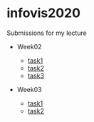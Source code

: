 # infovis2020

Submissions for my lecture

- Week02
  - [task1](https://tatamo.github.io/infovis2020/w02/src/vec3.js)
  - [task2](https://tatamo.github.io/infovis2020/w02/task2.html)
  - [task3](https://tatamo.github.io/infovis2020/w02/task3.html)

- Week03
  - [task1](https://tatamo.github.io/infovis2020/w03/task1.html)
  - [task2](https://tatamo.github.io/infovis2020/w03/task2.html)
